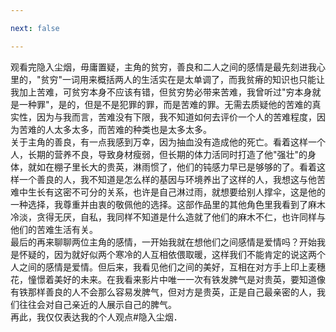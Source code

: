 ```yaml
---

next: false

---
```




<BlogInfo id="1083"/>

观看完隐入尘烟，毋庸置疑，主角的贫穷，善良和二人之间的感情是最先刻进我心里的，"贫穷"一词用来概括两人的生活实在是太单调了，而我贫瘠的知识也只能让我加上苦难，可贫穷本身不应该有错，但贫穷势必带来苦难，我曾听过"穷本身就是一种罪"，是的，但是不是犯罪的罪，而是苦难的罪。无需去质疑他的苦难的真实性，因为与我而言，苦难没有下限，我不知道如何去评价一个人的苦难程度，因为苦难的人太多太多，而苦难的种类也是太多太多。  
关于主角的善良，有一点我感到万幸，因为抽血没有造成他的死亡。看着这样一个人，长期的营养不良，导致身材瘦弱，但长期的体力活同时打造了他"强壮"的身体，就如在棚子里长大的贵英，淋雨惯了，他们的钝感力早已是够够的了。看着这样一个善良的人，我不知道是怎么样的基因与环境养出了这样的人，我想这与他苦难中生长有这密不可分的关系，也许是自己淋过雨，就想要给别人撑伞，这是他的一种选择，我尊重并由衷的敬佩他的选择。这部作品里的其他角色里我看到了麻木冷淡，贪得无厌，自私，我同样不知道是什么造就了他们的麻木不仁，也许同样与他们的苦难生活有关。  
最后的再来聊聊两位主角的感情，一开始我就在想他们之间感情是爱情吗？开始我是怀疑的，因为就好似两个寒冷的人互相依偎取暖，这样我们不能肯定的说这两个人之间的感情是爱情。但后来，我看见他们之间的美好，互相在对方手上印上麦穗花，憧憬着美好的未来。在我看来影片中唯一一次有铁发脾气是对贵英，要知道像有铁那样善良的人不会那么容易发脾气，但对方是贵英，正是自己最亲密的人，我们往往会对自己亲近的人展示自己的脾气。  
再此，我仅仅表达我的个人观点#隐入尘烟．





<ActionBox />
